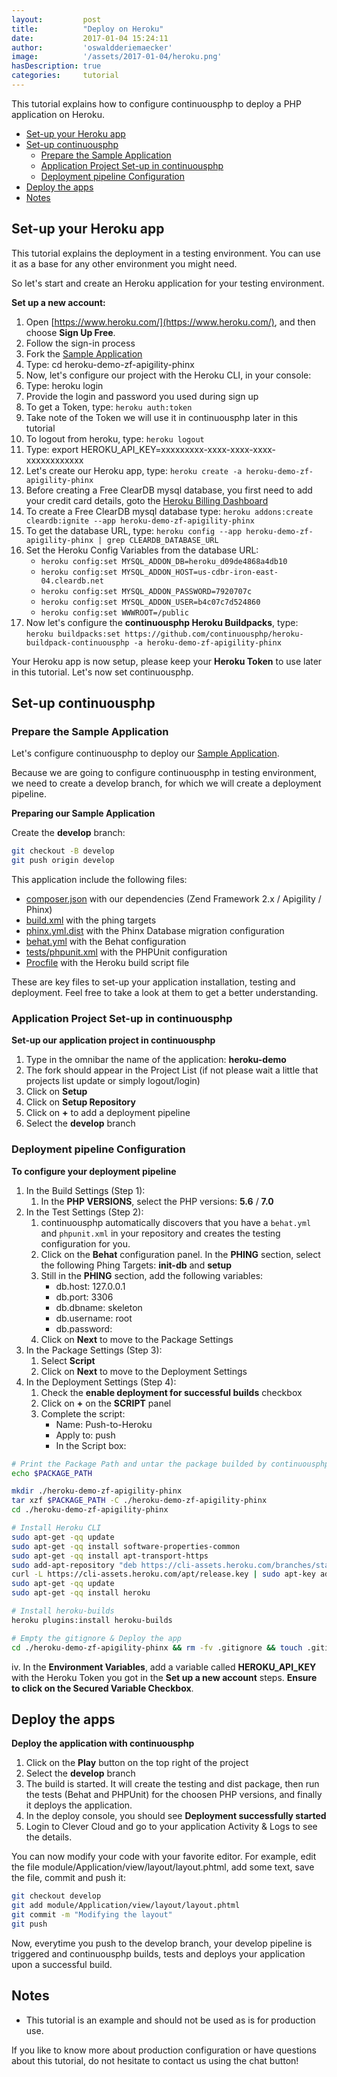 ```yaml
---
layout:         post
title:          "Deploy on Heroku"
date:           2017-01-04 15:24:11
author:         'oswaldderiemaecker'
image:          '/assets/2017-01-04/heroku.png'
hasDescription: true
categories:     tutorial
---
```

This tutorial explains how to configure continuousphp to deploy a PHP application on Heroku.

<!--more-->

- [Set-up your Heroku app](#set-up-your-heroku-app)
- [Set-up continuousphp](#set-up-continuousphp)
  - [Prepare the Sample Application](#prepare-the-sample-application)
  - [Application Project Set-up in continuousphp](#application-project-set-up-in-continuousphp)
  - [Deployment pipeline Configuration](#deployment-pipeline-configuration)
- [Deploy the apps](#deploy-the-apps)
- [Notes](#notes)

## Set-up your Heroku app

This tutorial explains the deployment in a testing environment. You can use it as a base for any other environment you might need.

So let's start and create an Heroku application for your testing environment.

**Set up a new account:**

1. Open [https://www.heroku.com/](https://www.heroku.com/), and then choose **Sign Up Free**.
2. Follow the sign-in process
3. Fork the [Sample Application](https://github.com/continuousdemo/heroku-demo-zf-apigility-phinx) 
4. Type: cd heroku-demo-zf-apigility-phinx
5. Now, let's configure our project with the Heroku CLI, in your console:
  1. Type: heroku login 
  2. Provide the login and password you used during sign up
  3. To get a Token, type: ```heroku auth:token```
  4. Take note of the Token we will use it in continuousphp later in this tutorial
  5. To logout from heroku, type: ```heroku logout```
  6. Type: export HEROKU_API_KEY=xxxxxxxxx-xxxx-xxxx-xxxx-xxxxxxxxxxxx 
  7. Let's create our Heroku app, type: ```heroku create -a heroku-demo-zf-apigility-phinx```
  8. Before creating a Free ClearDB mysql database, you first need to add your credit card details, goto the [Heroku Billing Dashboard](https://dashboard.heroku.com/account/billing)
  9. To create a Free ClearDB mysql database type: ```heroku addons:create cleardb:ignite --app heroku-demo-zf-apigility-phinx```
  10. To get the database URL, type: ```heroku config --app heroku-demo-zf-apigility-phinx | grep CLEARDB_DATABASE_URL``` 
  11. Set the Heroku Config Variables from the database URL:
      * ```heroku config:set MYSQL_ADDON_DB=heroku_d09de4868a4db10```
      * ```heroku config:set MYSQL_ADDON_HOST=us-cdbr-iron-east-04.cleardb.net```
      * ```heroku config:set MYSQL_ADDON_PASSWORD=7920707c```
      * ```heroku config:set MYSQL_ADDON_USER=b4c07c7d524860```
      * ```heroku config:set WWWROOT=/public```
  12. Now let's configure the **continuousphp Heroku Buildpacks**, type: ```heroku buildpacks:set https://github.com/continuousphp/heroku-buildpack-continuousphp -a heroku-demo-zf-apigility-phinx```

Your Heroku app is now setup, please keep your **Heroku Token** to use later in this tutorial. Let's now set continuousphp.

## Set-up continuousphp

### Prepare the Sample Application

Let's configure continuousphp to deploy our [Sample Application](https://github.com/continuousdemo/heroku-demo-zf-apigility-phinx).

Because we are going to configure continuousphp in testing environment, we need to create a develop branch, for which we will create a deployment pipeline.

**Preparing our Sample Application**

Create the **develop** branch:

```bash
git checkout -B develop
git push origin develop
```

This application include the following files:

* [composer.json](https://github.com/continuousdemo/heroku-demo-zf-apigility-phinx/blob/master/composer.json) with our dependencies (Zend Framework 2.x / Apigility / Phinx)
* [build.xml](https://github.com/continuousdemo/heroku-demo-zf-apigility-phinx/blob/master/build.xml) with the phing targets
* [phinx.yml.dist](https://github.com/continuousdemo/heroku-demo-zf-apigility-phinx/blob/master/phinx.yml.dist) with the Phinx Database migration configuration
* [behat.yml](https://github.com/continuousdemo/heroku-demo-zf-apigility-phinx/blob/master/behat.yml) with the Behat configuration
* [tests/phpunit.xml](https://github.com/continuousdemo/heroku-demo-zf-apigility-phinx/blob/master/tests/phpunit.xml) with the PHPUnit configuration
* [Procfile](https://github.com/continuousdemo/heroku-demo-zf-apigility-phinx/blob/master/Procfile) with the Heroku build script file

These are key files to set-up your application installation, testing and deployment. Feel free to take a look at them to get a better understanding.

### Application Project Set-up in continuousphp

**Set-up our application project in continuousphp**

1. Type in the omnibar the name of the application: **heroku-demo**
2. The fork should appear in the Project List (if not please wait a little that projects list update or simply logout/login)
3. Click on **Setup**
4. Click on **Setup Repository**
5. Click on **+** to add a deployment pipeline
6. Select the **develop** branch

### Deployment pipeline Configuration

**To configure your deployment pipeline**
 
1. In the Build Settings (Step 1):
   1. In the **PHP VERSIONS**, select the PHP versions: **5.6** / **7.0**
2. In the Test Settings (Step 2):
   1. continuousphp automatically discovers that you have a `behat.yml` and `phpunit.xml` in your repository and creates the testing configuration for you.
   2. Click on the **Behat** configuration panel. In the **PHING** section, select the following Phing Targets: **init-db** and **setup**
   3. Still in the **PHING** section, add the following variables: 
      * db.host: 127.0.0.1
      * db.port: 3306
      * db.dbname: skeleton
      * db.username: root
      * db.password:
   4. Click on **Next** to move to the Package Settings
3. In the Package Settings (Step 3):
   1. Select **Script**
   3. Click on **Next** to move to the Deployment Settings
4. In the Deployment Settings (Step 4):
   1. Check the **enable deployment for successful builds** checkbox 
   2. Click on **+** on the **SCRIPT** panel
   3. Complete the script:
      * Name: Push-to-Heroku
      * Apply to: push
      * In the Script box:

```bash
# Print the Package Path and untar the package builded by continuousphp
echo $PACKAGE_PATH

mkdir ./heroku-demo-zf-apigility-phinx
tar xzf $PACKAGE_PATH -C ./heroku-demo-zf-apigility-phinx
cd ./heroku-demo-zf-apigility-phinx

# Install Heroku CLI
sudo apt-get -qq update
sudo apt-get -qq install software-properties-common
sudo apt-get -qq install apt-transport-https
sudo add-apt-repository "deb https://cli-assets.heroku.com/branches/stable/apt ./"
curl -L https://cli-assets.heroku.com/apt/release.key | sudo apt-key add -
sudo apt-get -qq update
sudo apt-get -qq install heroku

# Install heroku-builds
heroku plugins:install heroku-builds

# Empty the gitignore & Deploy the app
cd ./heroku-demo-zf-apigility-phinx && rm -fv .gitignore && touch .gitignore && heroku builds:create --version "added foo feature" -a heroku-demo-zf-apigility-phinx
```

   iv\. In the **Environment Variables**, add a variable called **HEROKU_API_KEY** with the Heroku Token you got in the **Set up a new account** steps. **Ensure to click on the Secured Variable Checkbox**.

## Deploy the apps

**Deploy the application with continuousphp**

1. Click on the **Play** button on the top right of the project
2. Select the **develop** branch
3. The build is started. It will create the testing and dist package, then run the tests (Behat and PHPUnit) for the choosen PHP versions, and finally it deploys the application.
4. In the deploy console, you should see **Deployment successfully started**
5. Login to Clever Cloud and go to your application Activity & Logs to see the details.

You can now modify your code with your favorite editor. For example, edit the file module/Application/view/layout/layout.phtml, add some text, save the file, commit and push it:

```bash
git checkout develop
git add module/Application/view/layout/layout.phtml
git commit -m "Modifying the layout"
git push
```

Now, everytime you push to the develop branch, your develop pipeline is triggered and continuousphp builds, tests and deploys your application upon a successful build.

## Notes

* This tutorial is an example and should not be used as is for production use. 

If you like to know more about production configuration or have questions about this tutorial, do not hesitate to contact us using the chat button!
